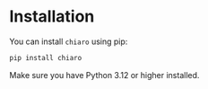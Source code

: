 # Installation

You can install `chiaro` using pip:

```sh
pip install chiaro
```

Make sure you have Python 3.12 or higher installed.
